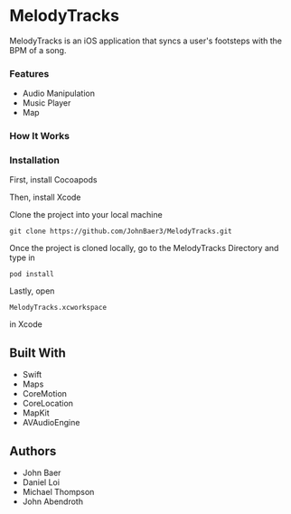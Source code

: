 # MelodyTracks

MelodyTracks is an iOS application that syncs a user's footsteps with the BPM of a song. 

### Features

- Audio Manipulation
- Music Player
- Map

### How It Works


### Installation

First, install Cocoapods

Then, install Xcode

Clone the project into your local machine

```
git clone https://github.com/JohnBaer3/MelodyTracks.git
```

Once the project is cloned locally, go to the MelodyTracks Directory and type in 

```
pod install
```

Lastly, open 

```
MelodyTracks.xcworkspace
```

in Xcode

## Built With

- Swift
- Maps
- CoreMotion
- CoreLocation
- MapKit
- AVAudioEngine

## Authors

- John Baer
- Daniel Loi
- Michael Thompson
- John Abendroth
